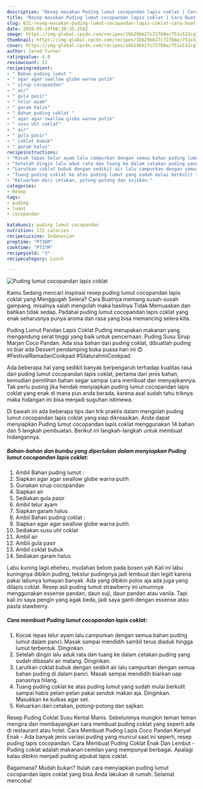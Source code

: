 ```yaml
---
description: "Resep masakan Puding lumut cocopandan lapis coklat | Cara Buat Puding lumut cocopandan lapis coklat Yang Enak Dan Lezat"
title: "Resep masakan Puding lumut cocopandan lapis coklat | Cara Buat Puding lumut cocopandan lapis coklat Yang Enak Dan Lezat"
slug: 621-resep-masakan-puding-lumut-cocopandan-lapis-coklat-cara-buat-puding-lumut-cocopandan-lapis-coklat-yang-enak-dan-lezat
date: 2020-05-14T08:39:35.254Z
image: https://img-global.cpcdn.com/recipes/1bb29bb27c72768e/751x532cq70/puding-lumut-cocopandan-lapis-coklat-foto-resep-utama.jpg
thumbnail: https://img-global.cpcdn.com/recipes/1bb29bb27c72768e/751x532cq70/puding-lumut-cocopandan-lapis-coklat-foto-resep-utama.jpg
cover: https://img-global.cpcdn.com/recipes/1bb29bb27c72768e/751x532cq70/puding-lumut-cocopandan-lapis-coklat-foto-resep-utama.jpg
author: Jared Turner
ratingvalue: 4.8
reviewcount: 11
recipeingredient:
- " Bahan puding lumut "
- " agar agar swallow globe warna putih"
- " sirup cocopandan"
- " air"
- " gula pasir"
- " telur ayam"
- " garam halus"
- " Bahan puding coklat "
- " agar agar swallow globe warna putih"
- " susu uht coklat"
- " air"
- " gula pasir"
- " coklat bubuk"
- " garam halus"
recipeinstructions:
- "Kocok lepas telur ayam lalu campurkan dengan semua bahan puding lumut dalam panci. Masak sampai mendidih sambil terus diaduk hingga lumut terbentuk. Dinginkan."
- "Setelah dingin lalu aduk rata dan tuang ke dalam cetakan puding yang sudah dibasahi air matang. Dinginkan."
- "Larutkan coklat bubuk dengan sedikit air lalu campurkan dengan semua bahan puding di dalam panci. Masak sampai mendidih biarkan uap panasnya hilang."
- "Tuang puding coklat ke atas puding lumut yang sudah mulai berkulit sampai habis pelan-pelan pakai sendok makan aja. Dinginkan. Masukkan ke kulkas agar set."
- "Keluarkan dari cetakan, potong-potong dan sajikan."
categories:
- Resep
tags:
- puding
- lumut
- cocopandan

katakunci: puding lumut cocopandan 
nutrition: 172 calories
recipecuisine: Indonesian
preptime: "PT36M"
cooktime: "PT37M"
recipeyield: "3"
recipecategory: Lunch

---
```



![Puding lumut cocopandan lapis coklat](https://img-global.cpcdn.com/recipes/1bb29bb27c72768e/751x532cq70/puding-lumut-cocopandan-lapis-coklat-foto-resep-utama.jpg)

Kamu Sedang mencari inspirasi resep puding lumut cocopandan lapis coklat yang Menggugah Selera? Cara Buatnya memang susah-susah gampang. misalnya salah mengolah maka hasilnya Tidak Memuaskan dan bahkan tidak sedap. Padahal puding lumut cocopandan lapis coklat yang enak seharusnya punya aroma dan rasa yang bisa memancing selera kita.

Puding Lumut Pandan Lapis Coklat Puding merupakan makanan yang mengandung serat tinggi yang baik untuk pencernaan. Puding Susu Sirup Marjan Coco Pandan. Ada sisa bahan dari puding coklat, dibuatlah puding ini biar ada Dessert pendamping buka puasa hari ini 😍 #FestivalRamadanCookpad #SilaturahmiCookpad.

Ada beberapa hal yang sedikit banyak berpengaruh terhadap kualitas rasa dari puding lumut cocopandan lapis coklat, pertama dari jenis bahan, kemudian pemilihan bahan segar sampai cara membuat dan menyajikannya. Tak perlu pusing jika hendak menyiapkan puding lumut cocopandan lapis coklat yang enak di mana pun anda berada, karena asal sudah tahu triknya maka hidangan ini bisa menjadi suguhan istimewa.


Di bawah ini ada beberapa tips dan trik praktis dalam mengolah puding lumut cocopandan lapis coklat yang siap dikreasikan. Anda dapat menyiapkan Puding lumut cocopandan lapis coklat menggunakan 14 bahan dan 5 langkah pembuatan. Berikut ini langkah-langkah untuk membuat hidangannya.

<!--inarticleads1-->

##### Bahan-bahan dan bumbu yang diperlukan dalam menyiapkan Puding lumut cocopandan lapis coklat:

1. Ambil  Bahan puding lumut :
1. Siapkan  agar agar swallow globe warna putih
1. Gunakan  sirup cocopandan
1. Siapkan  air
1. Sediakan  gula pasir
1. Ambil  telur ayam
1. Siapkan  garam halus
1. Ambil  Bahan puding coklat :
1. Siapkan  agar agar swallow globe warna putih
1. Sediakan  susu uht coklat
1. Ambil  air
1. Ambil  gula pasir
1. Ambil  coklat bubuk
1. Sediakan  garam halus


Labu kuning lagii.eheheu, mudahan belom pada bosen yah Kali ini labu kuningnya dibikin puding, tekstur pudingnya jadi lembuut dan legiit karena pakai labunya lumayan banyak. Ada yang dibikin polos aja ada juga yang dilapis coklat. Resep asli puding lumut strawberry ini umumnya menggunakan essense pandan, daun suji, daun pandan atau vanila. Tapi kali ini saya pengin yang agak beda, jadi saya ganti dengan essense atau pasta stawberry. 

<!--inarticleads2-->

##### Cara membuat Puding lumut cocopandan lapis coklat:

1. Kocok lepas telur ayam lalu campurkan dengan semua bahan puding lumut dalam panci. Masak sampai mendidih sambil terus diaduk hingga lumut terbentuk. Dinginkan.
1. Setelah dingin lalu aduk rata dan tuang ke dalam cetakan puding yang sudah dibasahi air matang. Dinginkan.
1. Larutkan coklat bubuk dengan sedikit air lalu campurkan dengan semua bahan puding di dalam panci. Masak sampai mendidih biarkan uap panasnya hilang.
1. Tuang puding coklat ke atas puding lumut yang sudah mulai berkulit sampai habis pelan-pelan pakai sendok makan aja. Dinginkan. Masukkan ke kulkas agar set.
1. Keluarkan dari cetakan, potong-potong dan sajikan.


Resep Puding Coklat Susu Kental Manis. Sebelumnya mungkin teman teman mengira dan membayangkan cara membuat puding coklat yang seperti ada di restaurant atau hotel. Cara Membuat Puding Lapis Coco Pandan Kenyal Enak - Ada banyak jenis variasi puding yang muncul saat ini seperti, resep puding lapis cocopandan. Cara Membuat Puding Coklat Enak Dan Lembut - Puding coklat adalah makanan cemilan yang mempunyai berbagai. Apalagi kalau dibikin menjadi puding alpukat lapis coklat. 

Bagaimana? Mudah bukan? Itulah cara menyiapkan puding lumut cocopandan lapis coklat yang bisa Anda lakukan di rumah. Selamat mencoba!
